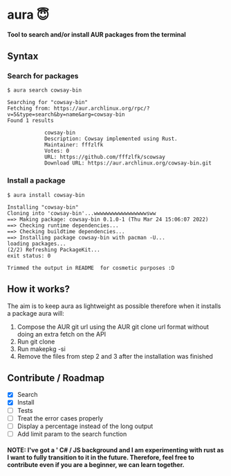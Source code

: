 # aura 😇
#### Tool to search and/or install AUR packages from the terminal


## Syntax

### Search for packages
````
$ aura search cowsay-bin

Searching for "cowsay-bin"
Fetching from: https://aur.archlinux.org/rpc/?v=5&type=search&by=name&arg=cowsay-bin
Found 1 results

            cowsay-bin
            Description: Cowsay implemented using Rust.
            Maintainer: fffzlfk
            Votes: 0
            URL: https://github.com/fffzlfk/scowsay
            Download URL: https://aur.archlinux.org/cowsay-bin.git
````

### Install a package

```
$ aura install cowsay-bin

Installing "cowsay-bin"
Cloning into 'cowsay-bin'...wwwwwwwwwwwwwwwwwsww 
==> Making package: cowsay-bin 0.1.0-1 (Thu Mar 24 15:06:07 2022)
==> Checking runtime dependencies...
==> Checking buildtime dependencies...
==> Installing package cowsay-bin with pacman -U...
loading packages...
(2/2) Refreshing PackageKit...
exit status: 0

Trimmed the output in README  for cosmetic purposes :D

```

## How it works?
The aim is to keep aura as lightweight as possible therefore when it installs a package aura will:
1. Compose the AUR git url using the AUR git clone url format without doing an extra fetch on the API
2. Run git clone
3. Run makepkg -si
4. Remove the files from step 2 and 3 after the installation was finished

## Contribute / Roadmap
- [x] Search
- [x] Install
- [ ] Tests
- [ ] Treat the error cases properly
- [ ] Display a percentage instead of the long output
- [ ] Add limit param to the search function

#### NOTE: I've got a ' C# / JS background and  I am experimenting with rust as I want to fully transition to it in the future. Therefore, feel free to contribute even if you are a beginner, we can learn together.